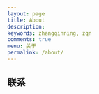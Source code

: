 ```yaml
---
layout: page
title: About
description: 
keywords: zhangqinning, zqn
comments: true
menu: 关于
permalink: /about/
---
```


## 联系

<!--* GitHub：[@mzlogin](https://github.com/mzlogin)
* 掘金：[@mzlogin](http://gold.xitu.io/user/570ddaeb2e958a005c63b2da)
* LinkedIn：[@mazhuang](https://www.linkedin.com/in/mazhuang)
* 博客：[{{ site.title }}]({{ site.url }})
* 微博: [@mzlogin](http://weibo.com/mzlogin)
* 知乎: [@mzlogin](http://www.zhihu.com/people/mzlogin)
* 豆瓣: [@壮哥不胖](http://www.douban.com/people/freedim)-->

<!--## Skill Keywords

#### Software Engineer Keywords
<div class="btn-inline">
    {% for keyword in site.skill_software_keywords %}
    <button class="btn btn-outline" type="button">{{ keyword }}</button>
    {% endfor %}
</div>

#### Mobile Developer Keywords
<div class="btn-inline">
    {% for keyword in site.skill_mobile_app_keywords %}
    <button class="btn btn-outline" type="button">{{ keyword }}</button>
    {% endfor %}
</div>

#### Windows Developer Keywords
<div class="btn-inline">
    {% for keyword in site.skill_windows_keywords %}
    <button class="btn btn-outline" type="button">{{ keyword }}</button>
    {% endfor %}
</div>-->


